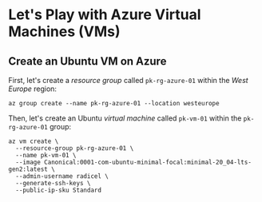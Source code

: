 # Let's Play with Azure Virtual Machines (VMs)

## Create an Ubuntu VM on Azure

First, let's create a _resource group_ called `pk-rg-azure-01` within the _West Europe_ region:

```text
az group create --name pk-rg-azure-01 --location westeurope
```

Then, let's create an Ubuntu _virtual machine_ called `pk-vm-01` within the `pk-rg-azure-01` group:

```text
az vm create \
  --resource-group pk-rg-azure-01 \
  --name pk-vm-01 \
  --image Canonical:0001-com-ubuntu-minimal-focal:minimal-20_04-lts-gen2:latest \
  --admin-username radicel \
  --generate-ssh-keys \
  --public-ip-sku Standard
```
